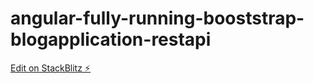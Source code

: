 # angular-fully-running-booststrap-blogapplication-restapi

[Edit on StackBlitz ⚡️](https://stackblitz.com/edit/angular-fully-running-booststrap-blogapplication-restapi)